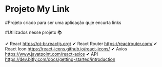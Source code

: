 <h1>Projeto My Link </h1>


#Projeto criado para ser uma aplicação quje encurta links




#Utilizados nesse projeto 📚

✔  React        https://pt-br.reactjs.org/
✔  React Router https://reactrouter.com/
✔  React Icon   https://react-icons.github.io/react-icons/
✔  Axios        https://www.javatpoint.com/react-axios
✔  API          https://dev.bitly.com/docs/getting-started/introduction

